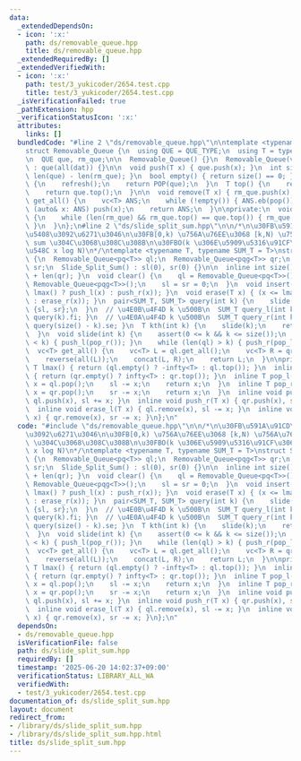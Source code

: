 ```yaml
---
data:
  _extendedDependsOn:
  - icon: ':x:'
    path: ds/removable_queue.hpp
    title: ds/removable_queue.hpp
  _extendedRequiredBy: []
  _extendedVerifiedWith:
  - icon: ':x:'
    path: test/3_yukicoder/2654.test.cpp
    title: test/3_yukicoder/2654.test.cpp
  _isVerificationFailed: true
  _pathExtension: hpp
  _verificationStatusIcon: ':x:'
  attributes:
    links: []
  bundledCode: "#line 2 \"ds/removable_queue.hpp\"\n\ntemplate <typename QUE_TYPE>\n\
    struct Removable_Queue {\n  using QUE = QUE_TYPE;\n  using T = typename QUE::value_type;\n\
    \n  QUE que, rm_que;\n\n  Removable_Queue() {}\n  Removable_Queue(vc<T>& dat)\
    \ : que(all(dat)) {}\n\n  void push(T x) { que.push(x); }\n  int size() { return\
    \ len(que) - len(rm_que); }\n  bool empty() { return size() == 0; }\n\n  T pop()\
    \ {\n    refresh();\n    return POP(que);\n  }\n  T top() {\n    refresh();\n\
    \    return que.top();\n  }\n\n  void remove(T x) { rm_que.push(x); }\n\n  vc<T>\
    \ get_all() {\n    vc<T> ANS;\n    while (!empty()) { ANS.eb(pop()); }\n    for\
    \ (auto& x: ANS) push(x);\n    return ANS;\n  }\n\nprivate:\n  void refresh()\
    \ {\n    while (len(rm_que) && rm_que.top() == que.top()) { rm_que.pop(), que.pop();\
    \ }\n  }\n};\n#line 2 \"ds/slide_split_sum.hpp\"\n\n/*\n\u30FB\u591A\u91CD\u96C6\
    \u5408\u3092\u6271\u3046\n\u30FB[0,k) \u756A\u76EE\u3068 [k,N) \u756A\u76EE\u306E\
    \ sum \u304C\u3068\u308C\u308B\n\u30FBO(k \u306E\u5909\u5316\u91CF\u306E\u7DCF\
    \u548C x log N)\n*/\ntemplate <typename T, typename SUM_T = T>\nstruct Slide_Split_Sum\
    \ {\n  Removable_Queue<pq<T>> ql;\n  Removable_Queue<pqg<T>> qr;\n  SUM_T sl,\
    \ sr;\n  Slide_Split_Sum() : sl(0), sr(0) {}\n\n  inline int size() { return len(ql)\
    \ + len(qr); }\n  void clear() {\n    ql = Removable_Queue<pq<T>>();\n    qr =\
    \ Removable_Queue<pqg<T>>();\n    sl = sr = 0;\n  }\n  void insert(T x) { (x <=\
    \ lmax() ? push_l(x) : push_r(x)); }\n  void erase(T x) { (x <= lmax() ? erase_l(x)\
    \ : erase_r(x)); }\n  pair<SUM_T, SUM_T> query(int k) {\n    slide(k);\n    return\
    \ {sl, sr};\n  }\n  // \u4E0B\u4F4D k \u500B\n  SUM_T query_l(int k) { return\
    \ query(k).fi; }\n  // \u4E0A\u4F4D k \u500B\n  SUM_T query_r(int k) { return\
    \ query(size() - k).se; }\n  T kth(int k) {\n    slide(k);\n    return qr.top();\n\
    \  }\n  void slide(int k) {\n    assert(0 <= k && k <= size());\n    while (len(ql)\
    \ < k) { push_l(pop_r()); }\n    while (len(ql) > k) { push_r(pop_l()); }\n  }\n\
    \  vc<T> get_all() {\n    vc<T> L = ql.get_all();\n    vc<T> R = qr.get_all();\n\
    \    reverse(all(L));\n    concat(L, R);\n    return L;\n  }\n\nprivate:\n  inline\
    \ T lmax() { return (ql.empty() ? -infty<T> : ql.top()); }\n  inline T rmin()\
    \ { return (qr.empty() ? infty<T> : qr.top()); }\n  inline T pop_l() {\n    T\
    \ x = ql.pop();\n    sl -= x;\n    return x;\n  }\n  inline T pop_r() {\n    T\
    \ x = qr.pop();\n    sr -= x;\n    return x;\n  }\n  inline void push_l(T x) {\
    \ ql.push(x), sl += x; }\n  inline void push_r(T x) { qr.push(x), sr += x; }\n\
    \  inline void erase_l(T x) { ql.remove(x), sl -= x; }\n  inline void erase_r(T\
    \ x) { qr.remove(x), sr -= x; }\n};\n"
  code: "#include \"ds/removable_queue.hpp\"\n\n/*\n\u30FB\u591A\u91CD\u96C6\u5408\
    \u3092\u6271\u3046\n\u30FB[0,k) \u756A\u76EE\u3068 [k,N) \u756A\u76EE\u306E sum\
    \ \u304C\u3068\u308C\u308B\n\u30FBO(k \u306E\u5909\u5316\u91CF\u306E\u7DCF\u548C\
    \ x log N)\n*/\ntemplate <typename T, typename SUM_T = T>\nstruct Slide_Split_Sum\
    \ {\n  Removable_Queue<pq<T>> ql;\n  Removable_Queue<pqg<T>> qr;\n  SUM_T sl,\
    \ sr;\n  Slide_Split_Sum() : sl(0), sr(0) {}\n\n  inline int size() { return len(ql)\
    \ + len(qr); }\n  void clear() {\n    ql = Removable_Queue<pq<T>>();\n    qr =\
    \ Removable_Queue<pqg<T>>();\n    sl = sr = 0;\n  }\n  void insert(T x) { (x <=\
    \ lmax() ? push_l(x) : push_r(x)); }\n  void erase(T x) { (x <= lmax() ? erase_l(x)\
    \ : erase_r(x)); }\n  pair<SUM_T, SUM_T> query(int k) {\n    slide(k);\n    return\
    \ {sl, sr};\n  }\n  // \u4E0B\u4F4D k \u500B\n  SUM_T query_l(int k) { return\
    \ query(k).fi; }\n  // \u4E0A\u4F4D k \u500B\n  SUM_T query_r(int k) { return\
    \ query(size() - k).se; }\n  T kth(int k) {\n    slide(k);\n    return qr.top();\n\
    \  }\n  void slide(int k) {\n    assert(0 <= k && k <= size());\n    while (len(ql)\
    \ < k) { push_l(pop_r()); }\n    while (len(ql) > k) { push_r(pop_l()); }\n  }\n\
    \  vc<T> get_all() {\n    vc<T> L = ql.get_all();\n    vc<T> R = qr.get_all();\n\
    \    reverse(all(L));\n    concat(L, R);\n    return L;\n  }\n\nprivate:\n  inline\
    \ T lmax() { return (ql.empty() ? -infty<T> : ql.top()); }\n  inline T rmin()\
    \ { return (qr.empty() ? infty<T> : qr.top()); }\n  inline T pop_l() {\n    T\
    \ x = ql.pop();\n    sl -= x;\n    return x;\n  }\n  inline T pop_r() {\n    T\
    \ x = qr.pop();\n    sr -= x;\n    return x;\n  }\n  inline void push_l(T x) {\
    \ ql.push(x), sl += x; }\n  inline void push_r(T x) { qr.push(x), sr += x; }\n\
    \  inline void erase_l(T x) { ql.remove(x), sl -= x; }\n  inline void erase_r(T\
    \ x) { qr.remove(x), sr -= x; }\n};\n"
  dependsOn:
  - ds/removable_queue.hpp
  isVerificationFile: false
  path: ds/slide_split_sum.hpp
  requiredBy: []
  timestamp: '2025-06-20 14:02:37+09:00'
  verificationStatus: LIBRARY_ALL_WA
  verifiedWith:
  - test/3_yukicoder/2654.test.cpp
documentation_of: ds/slide_split_sum.hpp
layout: document
redirect_from:
- /library/ds/slide_split_sum.hpp
- /library/ds/slide_split_sum.hpp.html
title: ds/slide_split_sum.hpp
---
```

